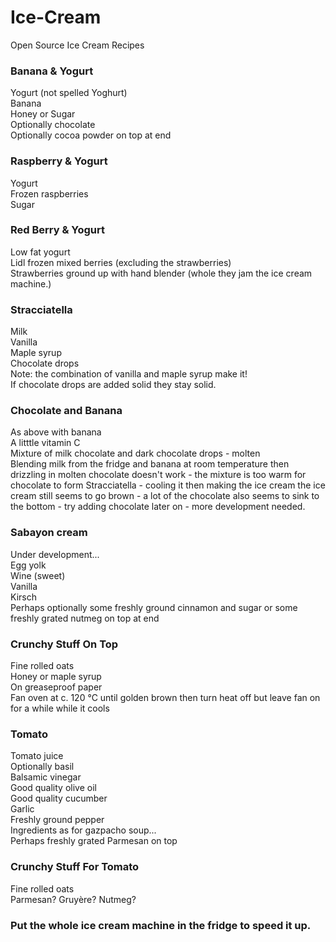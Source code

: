 # Ice-Cream
Open Source Ice Cream Recipes

### Banana & Yogurt
Yogurt (not spelled Yoghurt)\
Banana\
Honey or Sugar\
Optionally chocolate\
Optionally cocoa powder on top at end

### Raspberry & Yogurt
Yogurt\
Frozen raspberries\
Sugar

### Red Berry & Yogurt
Low fat yogurt\
Lidl frozen mixed berries (excluding the strawberries)\
Strawberries ground up with hand blender (whole they jam the ice cream machine.)

### Stracciatella
Milk\
Vanilla\
Maple syrup\
Chocolate drops\
Note: the combination of vanilla and maple syrup make it!\
If chocolate drops are added solid they stay solid.

### Chocolate and Banana
As above with banana\
A litttle vitamin C\
Mixture of milk chocolate and dark chocolate drops - molten\
Blending milk from the fridge and banana at room temperature then drizzling in molten chocolate doesn't work - the mixture is too warm for chocolate to form Stracciatella - cooling it then making the ice cream the ice cream still seems to go brown - a lot of the chocolate also seems to sink to the bottom - try adding chocolate later on - more development needed.

### Sabayon cream
Under development...\
Egg yolk\
Wine (sweet)\
Vanilla\
Kirsch\
Perhaps optionally some freshly ground cinnamon and sugar or some freshly grated nutmeg on top at end

### Crunchy Stuff On Top
Fine rolled oats\
Honey or maple syrup\
On greaseproof paper\
Fan oven at c. 120 °C until golden brown then turn heat off but leave fan on for a while while it cools

### Tomato
Tomato juice\
Optionally basil\
Balsamic vinegar\
Good quality olive oil\
Good quality cucumber\
Garlic\
Freshly ground pepper\
Ingredients as for gazpacho soup...\
Perhaps freshly grated Parmesan on top

### Crunchy Stuff For Tomato
Fine rolled oats\
Parmesan? Gruyère? Nutmeg?

### Put the whole  ice cream machine in the fridge to speed it up.


